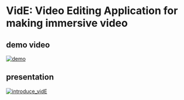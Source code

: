 # VidE: Video Editing Application for making immersive video

## demo video
[![demo](https://i9.ytimg.com/vi_webp/0dLQVEiKfeU/mq2.webp?sqp=CJT845wG-oaymwEmCMACELQB8quKqQMa8AEB-AGgCYAC0AWKAgwIABABGGIgZShMMA8=&rs=AOn4CLCMEUtqMo_s_oBNU-CihVXmd4ixTQ)](https://youtu.be/0dLQVEiKfeU)

## presentation
[![introduce_vidE](https://user-images.githubusercontent.com/82319291/207460745-2f2cd73f-f529-47c1-b9b6-e3ae978ee32c.png)
](https://github.com/earlyoonj/vid-e/blob/main/presentation.pdf)
